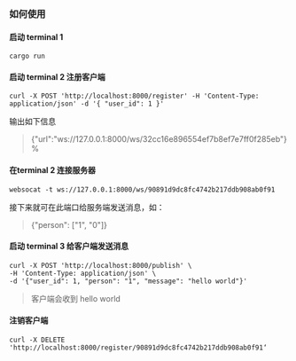 ### 如何使用

#### 启动 terminal 1

    cargo run

#### 启动 terminal 2 注册客户端

    curl -X POST 'http://localhost:8000/register' -H 'Content-Type: application/json' -d '{ "user_id": 1 }'

输出如下信息
>{"url":"ws://127.0.0.1:8000/ws/32cc16e896554ef7b8ef7e7ff0f285eb"}%

#### 在terminal 2 连接服务器

    websocat -t ws://127.0.0.1:8000/ws/90891d9dc8fc4742b217ddb908ab0f91

接下来就可在此端口给服务端发送消息，如：

> {"person": ["1", "0"]}

#### 启动 terminal 3 给客户端发送消息

    curl -X POST 'http://localhost:8000/publish' \
    -H 'Content-Type: application/json' \
    -d '{"user_id": 1, "person": "1", "message": "hello world"}'

>客户端会收到 hello world

#### 注销客户端

    curl -X DELETE 'http://localhost:8000/register/90891d9dc8fc4742b217ddb908ab0f91‘
